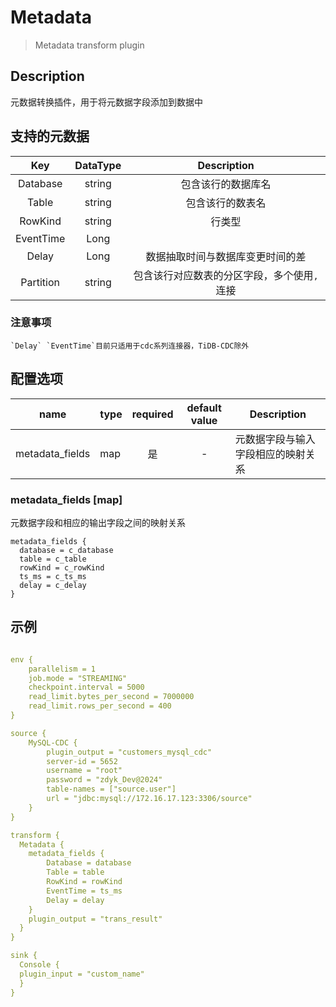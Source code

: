 # Metadata

> Metadata transform plugin

## Description
元数据转换插件，用于将元数据字段添加到数据中

## 支持的元数据

|    Key    | DataType |       Description       |
|:---------:|:--------:|:-----------------------:|
| Database  |  string  |        包含该行的数据库名        |
|   Table   |  string  |        包含该行的数表名         |
|  RowKind  |  string  |           行类型           |
| EventTime |   Long   |                         |
|   Delay   |   Long   |    数据抽取时间与数据库变更时间的差     |
| Partition |  string  | 包含该行对应数表的分区字段，多个使用`,`连接 |

### 注意事项
    `Delay` `EventTime`目前只适用于cdc系列连接器，TiDB-CDC除外

## 配置选项

|      name       | type | required | default value | Description       |
|:---------------:|------|:--------:|:-------------:|-------------------|
| metadata_fields | map  |    是     |       -       | 元数据字段与输入字段相应的映射关系 |

### metadata_fields [map]

元数据字段和相应的输出字段之间的映射关系

```hocon
metadata_fields {
  database = c_database
  table = c_table
  rowKind = c_rowKind
  ts_ms = c_ts_ms
  delay = c_delay
}
```

## 示例

```yaml

env {
    parallelism = 1
    job.mode = "STREAMING"
    checkpoint.interval = 5000
    read_limit.bytes_per_second = 7000000
    read_limit.rows_per_second = 400
}

source {
    MySQL-CDC {
        plugin_output = "customers_mysql_cdc"
        server-id = 5652
        username = "root"
        password = "zdyk_Dev@2024"
        table-names = ["source.user"]
        url = "jdbc:mysql://172.16.17.123:3306/source"
    }
}

transform {
  Metadata {
    metadata_fields {
        Database = database
        Table = table
        RowKind = rowKind
        EventTime = ts_ms
        Delay = delay
    }
    plugin_output = "trans_result"
  }
}

sink {
  Console {
  plugin_input = "custom_name"
  }
}

```

